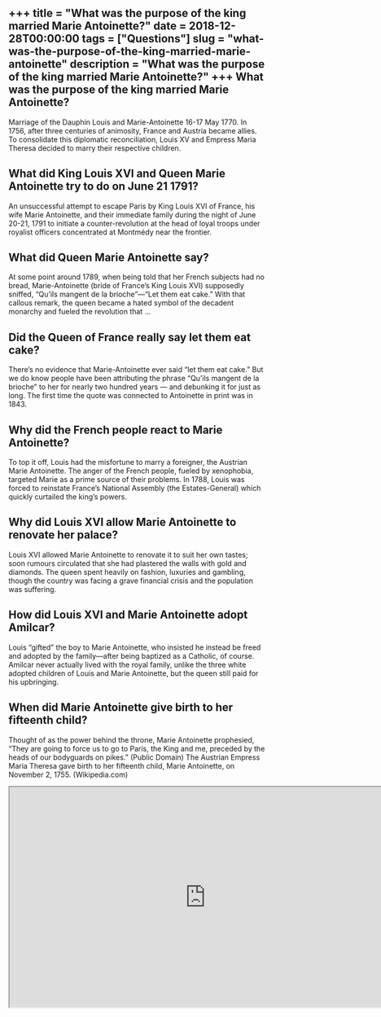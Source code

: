 +++
title = "What was the purpose of the king married Marie Antoinette?"
date = 2018-12-28T00:00:00
tags = ["Questions"]
slug = "what-was-the-purpose-of-the-king-married-marie-antoinette"
description = "What was the purpose of the king married Marie Antoinette?"
+++
What was the purpose of the king married Marie Antoinette?
----------------------------------------------------------

Marriage of the Dauphin Louis and Marie-Antoinette 16-17 May 1770. In 1756, after three centuries of animosity, France and Austria became allies. To consolidate this diplomatic reconciliation, Louis XV and Empress Maria Theresa decided to marry their respective children.

What did King Louis XVI and Queen Marie Antoinette try to do on June 21 1791?
-----------------------------------------------------------------------------

An unsuccessful attempt to escape Paris by King Louis XVI of France, his wife Marie Antoinette, and their immediate family during the night of June 20-21, 1791 to initiate a counter-revolution at the head of loyal troops under royalist officers concentrated at Montmédy near the frontier.

What did Queen Marie Antoinette say?
------------------------------------

At some point around 1789, when being told that her French subjects had no bread, Marie-Antoinette (bride of France’s King Louis XVI) supposedly sniffed, “Qu’ils mangent de la brioche”—“Let them eat cake.” With that callous remark, the queen became a hated symbol of the decadent monarchy and fueled the revolution that …

Did the Queen of France really say let them eat cake?
-----------------------------------------------------

There’s no evidence that Marie-Antoinette ever said “let them eat cake.” But we do know people have been attributing the phrase “Qu’ils mangent de la brioche” to her for nearly two hundred years — and debunking it for just as long. The first time the quote was connected to Antoinette in print was in 1843.

Why did the French people react to Marie Antoinette?
----------------------------------------------------

To top it off, Louis had the misfortune to marry a foreigner, the Austrian Marie Antoinette. The anger of the French people, fueled by xenophobia, targeted Marie as a prime source of their problems. In 1788, Louis was forced to reinstate France’s National Assembly (the Estates-General) which quickly curtailed the king’s powers.

Why did Louis XVI allow Marie Antoinette to renovate her palace?
----------------------------------------------------------------

Louis XVI allowed Marie Antoinette to renovate it to suit her own tastes; soon rumours circulated that she had plastered the walls with gold and diamonds. The queen spent heavily on fashion, luxuries and gambling, though the country was facing a grave financial crisis and the population was suffering.

How did Louis XVI and Marie Antoinette adopt Amilcar?
-----------------------------------------------------

Louis “gifted” the boy to Marie Antoinette, who insisted he instead be freed and adopted by the family—after being baptized as a Catholic, of course. Amilcar never actually lived with the royal family, unlike the three white adopted children of Louis and Marie Antoinette, but the queen still paid for his upbringing.

When did Marie Antoinette give birth to her fifteenth child?
------------------------------------------------------------

Thought of as the power behind the throne, Marie Antoinette prophesied, “They are going to force us to go to Paris, the King and me, preceded by the heads of our bodyguards on pikes.” (Public Domain) The Austrian Empress Maria Theresa gave birth to her fifteenth child, Marie Antoinette, on November 2, 1755. (Wikipedia.com)

<iframe allow="accelerometer; autoplay; clipboard-write; encrypted-media; gyroscope; picture-in-picture" allowfullscreen="" class="__youtube_prefs__  epyt-is-override  no-lazyload" data-no-lazy="1" data-origheight="433" data-origwidth="770" data-skipgform_ajax_framebjll="" height="433" id="_ytid_60379" loading="lazy" src="https://www.youtube.com/embed/cOXocybY8YM?enablejsapi=1&autoplay=0&cc_load_policy=0&cc_lang_pref=&iv_load_policy=1&loop=0&modestbranding=0&rel=1&fs=1&playsinline=0&autohide=2&theme=dark&color=red&controls=1&" title="YouTube player" width="770"></iframe>